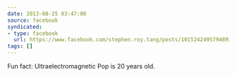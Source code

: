 ```yaml
---
date: 2013-08-25 03:47:00
source: facebook
syndicated:
- type: facebook
  url: https://www.facebook.com/stephen.roy.tang/posts/10152424957948912
tags: []
---
```


Fun fact: Ultraelectromagnetic Pop is 20 years old.